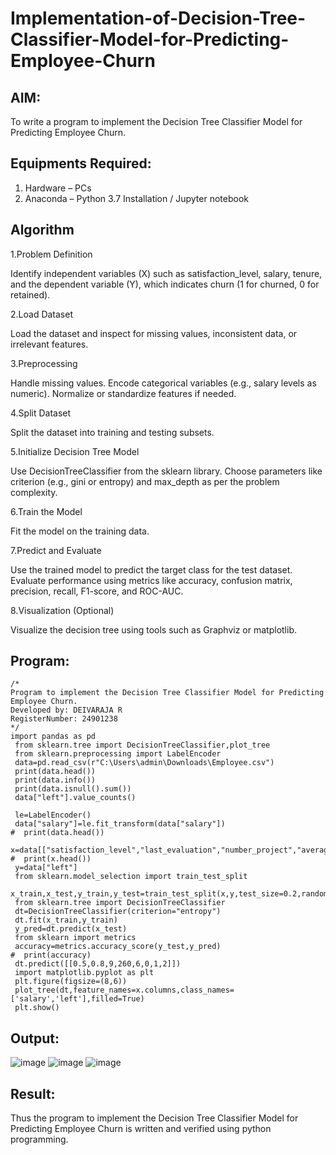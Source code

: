 # Implementation-of-Decision-Tree-Classifier-Model-for-Predicting-Employee-Churn

## AIM:
To write a program to implement the Decision Tree Classifier Model for Predicting Employee Churn.

## Equipments Required:
1. Hardware – PCs
2. Anaconda – Python 3.7 Installation / Jupyter notebook

## Algorithm
1.Problem Definition

Identify independent variables (X) such as satisfaction_level, salary, tenure, and the dependent variable (Y), which indicates churn (1 for churned, 0 for retained).

2.Load Dataset

Load the dataset and inspect for missing values, inconsistent data, or irrelevant features.

3.Preprocessing

Handle missing values.
Encode categorical variables (e.g., salary levels as numeric).
Normalize or standardize features if needed.

4.Split Dataset

Split the dataset into training and testing subsets.

5.Initialize Decision Tree Model

Use DecisionTreeClassifier from the sklearn library. Choose parameters like criterion (e.g., gini or entropy) and max_depth as per the problem complexity.

6.Train the Model

Fit the model on the training data.

7.Predict and Evaluate

Use the trained model to predict the target class for the test dataset.
Evaluate performance using metrics like accuracy, confusion matrix, precision, recall, F1-score, and ROC-AUC.

8.Visualization (Optional)

Visualize the decision tree using tools such as Graphviz or matplotlib.

## Program:
```
/*
Program to implement the Decision Tree Classifier Model for Predicting Employee Churn.
Developed by: DEIVARAJA R
RegisterNumber: 24901238
*/
import pandas as pd
 from sklearn.tree import DecisionTreeClassifier,plot_tree
 from sklearn.preprocessing import LabelEncoder
 data=pd.read_csv(r"C:\Users\admin\Downloads\Employee.csv")
 print(data.head())
 print(data.info())
 print(data.isnull().sum())
 data["left"].value_counts()
 
 le=LabelEncoder()
 data["salary"]=le.fit_transform(data["salary"])
#  print(data.head())
 x=data[["satisfaction_level","last_evaluation","number_project","average_montly_hours","time_spend_company","Work_accident","promotion_last_5years","salary"]]
#  print(x.head())    
 y=data["left"]
 from sklearn.model_selection import train_test_split
 x_train,x_test,y_train,y_test=train_test_split(x,y,test_size=0.2,random_state=100)
 from sklearn.tree import DecisionTreeClassifier
 dt=DecisionTreeClassifier(criterion="entropy")
 dt.fit(x_train,y_train)
 y_pred=dt.predict(x_test)
 from sklearn import metrics
 accuracy=metrics.accuracy_score(y_test,y_pred)
#  print(accuracy)
 dt.predict([[0.5,0.8,9,260,6,0,1,2]])
 import matplotlib.pyplot as plt
 plt.figure(figsize=(8,6))
 plot_tree(dt,feature_names=x.columns,class_names=['salary','left'],filled=True)
 plt.show()
```
## Output:
![image](https://github.com/user-attachments/assets/f4e45bf9-dfcd-4901-9b7d-265917a9f52c)
![image](https://github.com/user-attachments/assets/f509982e-78f0-4501-b5c0-b2a0dcef0c47)
![image](https://github.com/user-attachments/assets/3f90471b-afdb-4433-b077-cb39de2b3099)


## Result:
Thus the program to implement the  Decision Tree Classifier Model for Predicting Employee Churn is written and verified using python programming.
